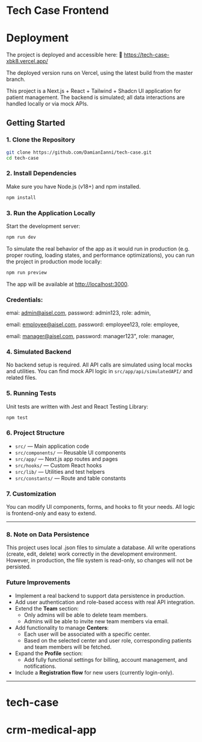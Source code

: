 # Tech Case Frontend

# Deployment

The project is deployed and accessible here:
🔗 https://tech-case-xbk8.vercel.app/

The deployed version runs on Vercel, using the latest build from the master branch.

This project is a Next.js + React + Tailwind + Shadcn UI application for patient management. The backend is simulated; all data interactions are handled locally or via mock APIs.

## Getting Started

### 1. Clone the Repository

```bash
git clone https://github.com/DamianIanni/tech-case.git
cd tech-case
```

### 2. Install Dependencies

Make sure you have Node.js (v18+) and npm installed.

```bash
npm install
```

### 3. Run the Application Locally

Start the development server:

```bash
npm run dev
```

To simulate the real behavior of the app as it would run in production (e.g. proper routing, loading states, and performance optimizations), you can run the project in production mode locally:

```bash
npm run preview
```

The app will be available at [http://localhost:3000](http://localhost:3000).

### Credentials:

emai: admin@aisel.com,
password: admin123,
role: admin,

email: employee@aisel.com,
password: employee123,
role: employee,

email: manager@aisel.com,
password: manager123",
role: manager,

### 4. Simulated Backend

No backend setup is required. All API calls are simulated using local mocks and utilities. You can find mock API logic in `src/app/api/simulatedAPI/` and related files.

### 5. Running Tests

Unit tests are written with Jest and React Testing Library:

```bash
npm test
```

### 6. Project Structure

- `src/` — Main application code
- `src/components/` — Reusable UI components
- `src/app/` — Next.js app routes and pages
- `src/hooks/` — Custom React hooks
- `src/lib/` — Utilities and test helpers
- `src/constants/` — Route and table constants

### 7. Customization

You can modify UI components, forms, and hooks to fit your needs. All logic is frontend-only and easy to extend.

---

### 8. Note on Data Persistence

This project uses local .json files to simulate a database.
All write operations (create, edit, delete) work correctly in the development environment. However, in production, the file system is read-only, so changes will not be persisted.

### Future Improvements

- Implement a real backend to support data persistence in production.
- Add user authentication and role-based access with real API integration.
- Extend the **Team** section:
  - Only admins will be able to delete team members.
  - Admins will be able to invite new team members via email.
- Add functionality to manage **Centers**:
  - Each user will be associated with a specific center.
  - Based on the selected center and user role, corresponding patients and team members will be fetched.
- Expand the **Profile** section:
  - Add fully functional settings for billing, account management, and notifications.
- Include a **Registration flow** for new users (currently login-only).

---

# tech-case
# crm-medical-app
